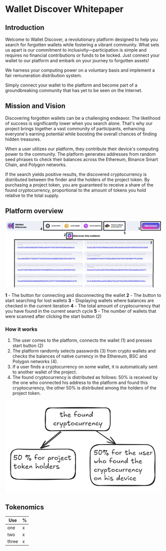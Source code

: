 # Wallet Discover Whitepaper

## Introduction

Welcome to Wallet Discover, a revolutionary platform designed to help you search for forgotten wallets while fostering a vibrant community. What sets us apart is our commitment to inclusivity—participation is simple and requires no financial contributions or funds to be locked. Just connect your wallet to our platform and embark on your journey to forgotten assets!

We harness your computing power on a voluntary basis and implement a fair remuneration distribution system.

Simply connect your wallet to the platform and become part of a groundbreaking community that has yet to be seen on the Internet.

## Mission and Vision

Discovering forgotten wallets can be a challenging endeavor. The likelihood of success is significantly lower when you search alone. That's why our project brings together a vast community of participants, enhancing everyone's earning potential while boosting the overall chances of finding hidden treasures.

When a user utilizes our platform, they contribute their device's computing power to the community. The platform generates addresses from random seed phrases to check their balances across the Ethereum, Binance Smart Chain, and Polygon networks. 

If the search yields positive results, the discovered cryptocurrency is distributed between the finder and the holders of the project token. By purchasing a project token, you are guaranteed to receive a share of the found cryptocurrency, proportional to the amount of tokens you hold relative to the total supply.

## Platform overview

![platform overview](src/img/wdoverview.png)

**1** - The button for connecting and disconnecting the wallet
**2** - The button to start searching for lost wallets
**3** - Displaying wallets where balances are checked in the current iteration
**4** - The total amount of cryptocurrency that you have found in the current search cycle
**5** - The number of wallets that were scanned after clicking the start button (2)

### How it works

1. The user comes to the platform, connects the wallet (1) and presses start button (2)
2. The platform randomly selects passwords (3) from crypto wallets and checks the balances of native currency in the Ethereum, BSC and Polygon networks (4).
3. If a user finds a cryptocurrency on some wallet, it is automatically sent to another wallet of the project.
4. The found cryptocurrency is distributed as follows: 50% is received by the one who connected his address to the platform and found this cryptocurrency, the other 50% is distributed among the holders of the project token.

![distr](src/img/distr.jpg)

## Tokenomics

| **Use** | **%** |
|---------|-------|
| one     | x     |
| two     | x     |
| three   | x     |
